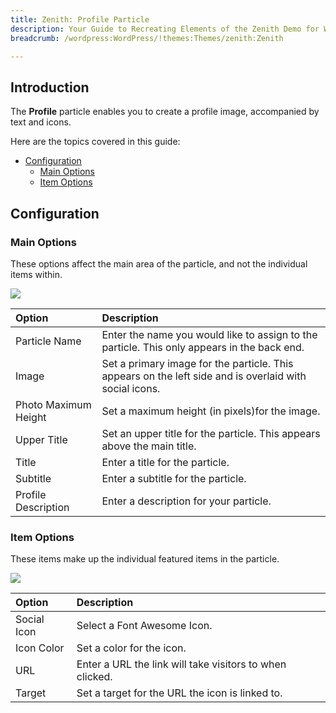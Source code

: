 ```yaml
---
title: Zenith: Profile Particle
description: Your Guide to Recreating Elements of the Zenith Demo for WordPress
breadcrumb: /wordpress:WordPress/!themes:Themes/zenith:Zenith

---
```


## Introduction

The **Profile** particle enables you to create a profile image, accompanied by text and icons.

Here are the topics covered in this guide:

* [Configuration](#configuration)
    - [Main Options](#main-options)
    - [Item Options](#item-options)

## Configuration

### Main Options 

These options affect the main area of the particle, and not the individual items within.

![](assets/particle_profile2.png)

| Option               | Description                                                                                            |
| :-----               | :-----                                                                                                 |
| Particle Name        | Enter the name you would like to assign to the particle. This only appears in the back end.            |
| Image                | Set a primary image for the particle. This appears on the left side and is overlaid with social icons. |
| Photo Maximum Height | Set a maximum height (in pixels)for the image.                                                         |
| Upper Title          | Set an upper title for the particle. This appears above the main title.                                |
| Title                | Enter a title for the particle.                                                                        |
| Subtitle             | Enter a subtitle for the particle.                                                                     |
| Profile Description  | Enter a description for your particle.                                                                 |

### Item Options

These items make up the individual featured items in the particle.

![](assets/particle_profile3.png)

| Option      | Description                                              |
| :-----      | :-----                                                   |
| Social Icon | Select a Font Awesome Icon.                              |
| Icon Color  | Set a color for the icon.                                |
| URL         | Enter a URL the link will take visitors to when clicked. |
| Target      | Set a target for the URL the icon is linked to.          |


